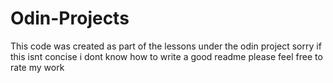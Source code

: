 # Odin-Projects
This code was created as part of the lessons under the odin project
sorry if this isnt concise i dont know how to write a good readme
please feel free to rate my work

